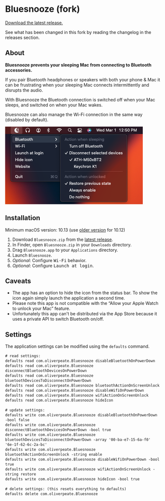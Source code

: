 # Bluesnooze (fork)

[Download the latest release.][download-latest]

See what has been changed in this fork by reading the changelog in the releases section.

## About

**Bluesnooze prevents your sleeping Mac from connecting to Bluetooth accessories.**

If you pair Bluetooth headphones or speakers with both your phone & Mac it can be frustrating when your sleeping Mac connects intermittently and disrupts the audio.

With Bluesnooze the Bluetooth connection is switched off when your Mac sleeps, and switched on when your Mac wakes.

Bluesnooze can also manage the Wi-Fi connection in the same way (disabled by default).

![Screenshot showing Bluesnooze in the status bar](images/screenshot.png)

## Installation

Minimum macOS version: 10.13 (use [older version](https://github.com/stefansundin/bluesnooze/releases/tag/v1.3) for 10.12)

1. Download `Bluesnooze.zip` from the [latest release][download-latest].
1. In Finder, open `Bluesnooze.zip` in your `Downloads` directory.
1. Drag `Bluesnooze.app` to your `Applications` directory.
1. Launch `Bluesnooze`.
1. *Optional*: Configure <kbd>Wi-Fi</kbd> behavior.
1. *Optional*: Configure <kbd>Launch at login</kbd>.

## Caveats

- The app has an option to hide the icon from the status bar. To show the icon again simply launch the application a second time.
- Please note this app is not compatible with the “Allow your Apple Watch to unlock your Mac” feature.
- Unfortunately this app can't be distributed via the App Store because it uses a private API to switch Bluetooth on/off.

## Settings

The application settings can be modified using the `defaults` command.

```shell
# read settings:
defaults read com.oliverpeate.Bluesnooze disableBluetoothOnPowerDown
defaults read com.oliverpeate.Bluesnooze disconnectBluetoothDevicesOnPowerDown
defaults read com.oliverpeate.Bluesnooze bluetoothDevicesToDisconnectOnPowerDown
defaults read com.oliverpeate.Bluesnooze bluetoothActionOnScreenUnlock
defaults read com.oliverpeate.Bluesnooze disableWifiOnPowerDown
defaults read com.oliverpeate.Bluesnooze wifiActionOnScreenUnlock
defaults read com.oliverpeate.Bluesnooze hideIcon

# update settings:
defaults write com.oliverpeate.Bluesnooze disableBluetoothOnPowerDown -bool false
defaults write com.oliverpeate.Bluesnooze disconnectBluetoothDevicesOnPowerDown -bool true
defaults write com.oliverpeate.Bluesnooze bluetoothDevicesToDisconnectOnPowerDown -array '00-ba-e7-15-6a-f0' '6e-1f-62-6c-2a-bc'
defaults write com.oliverpeate.Bluesnooze bluetoothActionOnScreenUnlock -string enable
defaults write com.oliverpeate.Bluesnooze disableWifiOnPowerDown -bool true
defaults write com.oliverpeate.Bluesnooze wifiActionOnScreenUnlock -string restore
defaults write com.oliverpeate.Bluesnooze hideIcon -bool true

# delete settings: (this resets everything to defaults)
defaults delete com.oliverpeate.Bluesnooze
```

[download-latest]: https://github.com/stefansundin/bluesnooze/releases/latest
